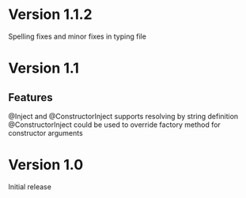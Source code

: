 # Version 1.1.2
Spelling fixes and minor fixes in typing file

# Version 1.1
## Features
@Inject and @ConstructorInject supports resolving by string definition
@ConstructorInject could be used to override factory method for constructor arguments

# Version 1.0
Initial release